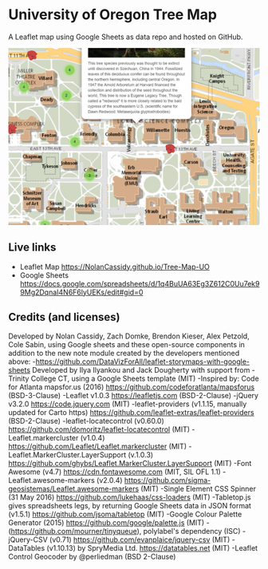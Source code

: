 # University of Oregon Tree Map
A Leaflet map using Google Sheets as data repo and hosted on GitHub.

![Preview](preview.png)

## Live links
- Leaflet Map https://NolanCassidy.github.io/Tree-Map-UO
- Google Sheets https://docs.google.com/spreadsheets/d/1q4BuUA63Eg3Z612C0Uu7ek99Mg2DqnaI4N6F6lyUEKs/edit#gid=0

## Credits (and licenses)
Developed by Nolan Cassidy, Zach Domke, Brendon Kieser, Alex Petzold, Cole Sabin, using Google sheets and these open-source components in addition to the new note module created by the developers mentioned above:
-https://github.com/DataVizForAll/leaflet-storymaps-with-google-sheets Developed by Ilya Ilyankou and Jack Dougherty with support from -Trinity College CT, using a Google Sheets template (MIT)
-Inspired by: Code for Atlanta mapsfor.us (2016) https://github.com/codeforatlanta/mapsforus (BSD-3-Clause)
-Leaflet v1.0.3 https://leafletjs.com (BSD-2-Clause)
-jQuery v3.2.0 https://code.jquery.com (MIT)
-leaflet-providers (v1.1.15, manually updated for Carto https) https://github.com/leaflet-extras/leaflet-providers (BSD-2-Clause)
-leaflet-locatecontrol (v0.60.0) https://github.com/domoritz/leaflet-locatecontrol (MIT)
-Leaflet.markercluster (v1.0.4) https://github.com/Leaflet/Leaflet.markercluster (MIT)
-Leaflet.MarkerCluster.LayerSupport (v.1.0.3) https://github.com/ghybs/Leaflet.MarkerCluster.LayerSupport (MIT)
-Font Awesome (v4.7) https://cdn.fontawesome.com (MIT, SIL OFL 1.1)
-Leaflet.awesome-markers (v2.0.4) https://github.com/sigma-geosistemas/Leaflet.awesome-markers (MIT)
-Single Element CSS Spinner (31 May 2016) https://github.com/lukehaas/css-loaders (MIT)
-Tabletop.js gives spreadsheets legs, by returning Google Sheets data in JSON format (v1.5.1) https://github.com/jsoma/tabletop (MIT)
-Google Colour Palette Generator (2015) https://github.com/google/palette.js (MIT)
-(https://github.com/mourner/tinyqueue), polylabel's dependency (ISC)
-jQuery-CSV (v0.71) https://github.com/evanplaice/jquery-csv (MIT)
-DataTables (v1.10.13) by SpryMedia Ltd. https://datatables.net (MIT)
-Leaflet Control Geocoder by @perliedman (BSD 2-Clause)
